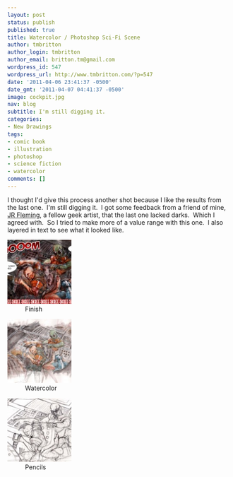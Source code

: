 ```yaml
---
layout: post
status: publish
published: true
title: Watercolor / Photoshop Sci-Fi Scene
author: tmbritton
author_login: tmbritton
author_email: britton.tm@gmail.com
wordpress_id: 547
wordpress_url: http://www.tmbritton.com/?p=547
date: '2011-04-06 23:41:37 -0500'
date_gmt: '2011-04-07 04:41:37 -0500'
image: cockpit.jpg
nav: blog
subtitle: I'm still digging it.
categories:
- New Drawings
tags:
- comic book
- illustration
- photoshop
- science fiction
- watercolor
comments: []
---
```

<p>I thought I'd give this process another shot because I like the results from the last one.  I'm still digging it.  I got some feedback from a friend of mine, <a href="http://jrfleming.wordpress.com/">JR Fleming</a>, a fellow geek artist, that the last one lacked darks.  Which I agreed with.  So I tried to make more of a value range with this one.  I also layered in text to see what it looked like.</p>
<div id="gallery-4" class="gallery galleryid-547 gallery-columns-3 gallery-size-thumbnail"><dl class="gallery-item">
      <dt class="gallery-icon landscape">
        <a href="/assets/img/2011/04/040611-2.jpg" class="fancybox" rel="fancybox5"><img width="145" height="145" class="attachment-thumbnail" alt="Finish" original="/assets/img/2011/04/040611-2-150x150.jpg" src="/assets/img/2011/04/040611-2-150x150.jpg" style="display: inline;"></a>
      </dt>
        <dd class="wp-caption-text gallery-caption">
        Finish
        </dd></dl><dl class="gallery-item">
      <dt class="gallery-icon landscape">
        <a href="/assets/img/2011/04/040611-1.jpg" class="fancybox" rel="fancybox5"><img width="145" height="145" class="attachment-thumbnail" alt="Watercolor" original="/assets/img/2011/04/040611-1-150x150.jpg" src="/assets/img/2011/04/040611-1-150x150.jpg" style="display: inline;"></a>
      </dt>
        <dd class="wp-caption-text gallery-caption">
        Watercolor
        </dd></dl><dl class="gallery-item">
      <dt class="gallery-icon landscape">
        <a href="/assets/img/2011/04/040511-1.jpg" class="fancybox" rel="fancybox5"><img width="145" height="145" class="attachment-thumbnail" alt="Pencils" original="/assets/img/2011/04/040511-1-150x150.jpg" src="/assets/img/2011/04/040511-1-150x150.jpg" style="display: inline;"></a>
      </dt>
        <dd class="wp-caption-text gallery-caption">
        Pencils
        </dd></dl><br style="clear: both">
      <br style="clear: both;">
    </div>